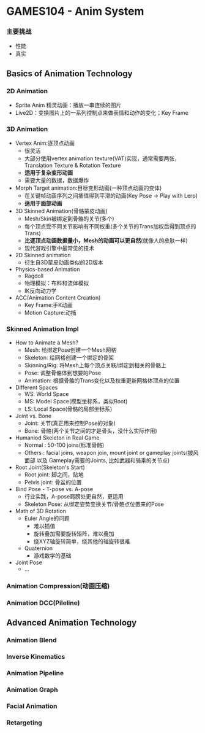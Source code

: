 # GAMES104 - Anim System
### 主要挑战
- 性能
- 真实
## Basics of Animation Technology
### 2D Animation
- Sprite Anim 精灵动画：播放一串连续的图片
- Live2D：变换图片上的一系列控制点来做表情和动作的变化；Key Frame
### 3D Animation
- Vertex Anim:逐顶点动画
    - 很灵活
    - 大部分使用vertex animation texture(VAT)实现，通常需要两张，Translation Texture & Rotation Texture
    - **适用于复杂变形动画**
    - 需要大量的数据，数据爆炸
- Morph Target animation:目标变形动画(一种顶点动画的变体)
    - 在关键帧动画序列之间插值得到平滑的动画(Key Pose -> Play with Lerp)
    - **适用于面部动画**
- 3D Skinned Animation(骨骼蒙皮动画)
    - Mesh/Skin被绑定到骨骼的关节(多个)
    - 每个顶点受不同关节影响有不同权重(多个关节的Trans加权后得到顶点的Trans)
    - **比逐顶点动画数据量小，Mesh的动画可以更自然**(就像人的皮肤一样)
    - 现代游戏引擎中最常见的技术
- 2D Skinned animation
    - 衍生自3D蒙皮动画类似的2D版本
- Physics-based Animation
    - Ragdoll
    - 物理模拟：布料和流体模拟
    - IK反向动力学
- ACC(Animation Content Creation)
    - Key Frame:手K动画
    - Motion Capture:动捕
### Skinned Animation Impl
- How to Animate a Mesh?
    - Mesh: 给绑定Pose创建一个Mesh网格
    - Skeleton: 给网格创建一个绑定的骨架
    - Skinning/Rig: 将Mesh上每个顶点关联/绑定到相关的骨骼上
    - Pose: 调整骨骼体到想要的Pose
    - Animation: 根据骨骼的Trans变化以及权重更新网格体顶点的位置
- Different Spaces
    - WS: World Space
    - MS: Model Space(模型坐标系，类似Root)
    - LS: Local Space(骨骼的局部坐标系)
- Joint vs. Bone
    - Joint: 关节(真正用来控制Pose的对象)
    - Bone: 骨骼(两个关节之间的才是骨头，没什么实际作用)
- Humaniod Skeleton in Real Game
    - Normal : 50-100 joins(标准骨骼)
    - Others : facial joins, weapon join, mount joint or gameplay joints(披风 面部 以及 Gameplay需要的Joints, 比如武器和骑乘的关节点)
- Root Joint(Skeleton's Start)
    - Root joint: 脚之间，贴地
    - Pelvis joint: 骨盆的位置
- Bind Pose - T-pose vs. A-pose
    - 行业实践，A-pose肩膀处更自然，更适用
    - Skeleton Pose: 从绑定姿势变换关节/骨骼点位置来的Pose
- Math of 3D Rotation 
    - Euler Angle的问题
        - 难以插值
        - 旋转叠加需要旋转矩阵，难以叠加
        - 绕XYZ轴旋转简单，绕其他的轴旋转很难
    - Quaternion
        - 游戏数学的基础
- Joint Pose
    - ...
### Animation Compression(动画压缩)
### Animation DCC(Pileline)

## Advanced Animation Technology
### Animation Blend
### Inverse Kinematics
### Animation Pipeline
### Animation Graph
### Facial Animation 
### Retargeting 

